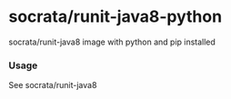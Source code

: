 socrata/runit-java8-python
==========================

socrata/runit-java8 image with python and pip installed

### Usage

See socrata/runit-java8
